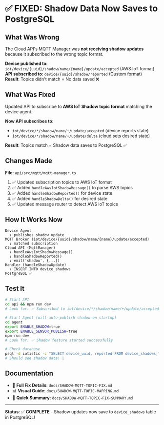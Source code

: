 # ✅ FIXED: Shadow Data Now Saves to PostgreSQL

## What Was Wrong

The Cloud API's MQTT Manager was **not receiving shadow updates** because it subscribed to the wrong topic format.

**Device published to**: `iot/device/{uuid}/shadow/name/{name}/update/accepted` (AWS IoT format)  
**API subscribed to**: `device/{uuid}/shadow/reported` (Custom format)  
**Result**: Topics didn't match = No data saved ❌

## What Was Fixed

Updated API to subscribe to **AWS IoT Shadow topic format** matching the device agent.

**Now API subscribes to**:
- `iot/device/*/shadow/name/+/update/accepted` (device reports state)
- `iot/device/*/shadow/name/+/update/delta` (cloud sets desired state)

**Result**: Topics match = Shadow data saves to PostgreSQL ✅

## Changes Made

**File**: `api/src/mqtt/mqtt-manager.ts`

1. ✅ Updated subscription topics to AWS IoT format
2. ✅ Added `handleAwsIotShadowMessage()` to parse AWS topics
3. ✅ Added `handleShadowReported()` for device state
4. ✅ Added `handleShadowDelta()` for desired state
5. ✅ Updated message router to detect AWS IoT topics

## How It Works Now

```
Device Agent
  ↓ publishes shadow update
MQTT Broker (iot/device/{uuid}/shadow/name/{name}/update/accepted)
  ↓ matched subscription
Cloud API (MqttManager)
  ↓ handleAwsIotShadowMessage()
  ↓ handleShadowReported()
  ↓ emit('shadow', {...})
Handler (handleShadowUpdate)
  ↓ INSERT INTO device_shadows
PostgreSQL ✅
```

## Test It

```bash
# Start API
cd api && npm run dev
# Look for: ✅ Subscribed to iot/device/*/shadow/name/+/update/accepted

# Start Agent (will auto-publish shadow on startup)
cd agent
export ENABLE_SHADOW=true
export ENABLE_SENSOR_PUBLISH=true
npm run dev
# Look for: ✅ Shadow feature started successfully

# Check database
psql -d iotistic -c "SELECT device_uuid, reported FROM device_shadows;"
# Should see shadow data! 🎉
```

## Documentation

- 📘 **Full Fix Details**: `docs/SHADOW-MQTT-TOPIC-FIX.md`
- 📊 **Visual Guide**: `docs/SHADOW-MQTT-TOPIC-MAPPING.md`
- 📝 **Quick Summary**: `docs/SHADOW-MQTT-TOPIC-FIX-SUMMARY.md`

---

**Status**: ✅ **COMPLETE** - Shadow updates now save to `device_shadows` table in PostgreSQL!
